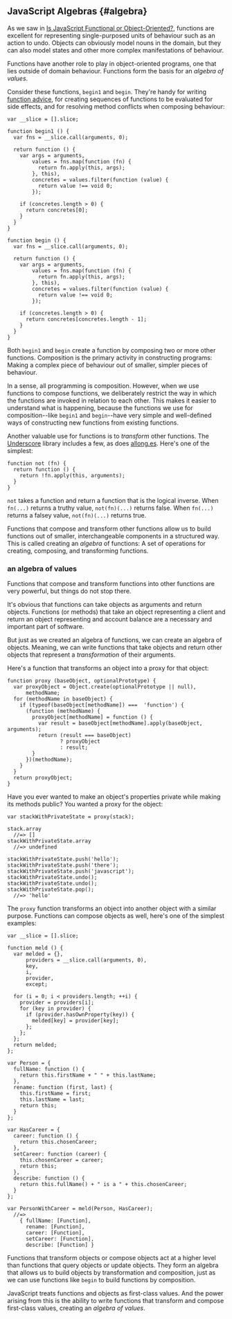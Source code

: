 ## JavaScript Algebras {#algebra}

As we saw in [Is JavaScript Functional or Object-Oriented?](#f-o-oo), functions are excellent for representing single-purposed units of behaviour such as an action to undo. Objects can obviously model nouns in the domain, but they can also model states and other more complex manifestations of behaviour.

Functions have another role to play in object-oriented programs, one that lies outside of domain behaviour. Functions form the basis for an *algebra of values*.

Consider these functions, `begin1` and `begin`. They're handy for writing [function advice][advice], for creating sequences of functions to be evaluated for side effects, and for resolving method conflicts when composing behaviour:

[advice]: https://en.wikipedia.org/wiki/Advice_(programming)

~~~~~~~~
var __slice = [].slice;

function begin1 () {
  var fns = __slice.call(arguments, 0);

  return function () {
    var args = arguments,
        values = fns.map(function (fn) {
          return fn.apply(this, args);
        }, this),
        concretes = values.filter(function (value) {
          return value !== void 0;
        });

    if (concretes.length > 0) {
      return concretes[0];
    }
  }
}

function begin () {
  var fns = __slice.call(arguments, 0);

  return function () {
    var args = arguments,
        values = fns.map(function (fn) {
          return fn.apply(this, args);
        }, this),
        concretes = values.filter(function (value) {
          return value !== void 0;
        });

    if (concretes.length > 0) {
      return concretes[concretes.length - 1];
    }
  }
}
~~~~~~~~

Both `begin1` and `begin` create a function by composing two or more other functions. Composition is the primary activity in constructing programs: Making a complex piece of behaviour out of smaller, simpler pieces of behaviour.

In a sense, all programming is composition. However, when we use functions to compose functions, we deliberately restrict the way in which the functions are invoked in relation to each other. This makes it easier to understand what is happening, because the functions we use for composition--like `begin1` and `begin`--have very simple and well-defined ways of constructing new functions from existing functions.

Another valuable use for functions is to *transform* other functions. The [Underscore][u] library includes a few, as does [allong.es]. Here's one of the simplest:

[u]: http://underscorejs.org
[allong.es]: http://allong.es

~~~~~~~~
function not (fn) {
  return function () {
    return !fn.apply(this, arguments);
  }
}
~~~~~~~~

`not` takes a function and return a function that is the logical inverse. When  `fn(...)` returns a truthy value, `not(fn)(...)` returns false. When `fn(...)` returns a falsey value, `not(fn)(...)` returns true.

Functions that compose and transform other functions allow us to build functions out of smaller, interchangeable components in a structured way. This is called creating an *algebra* of functions: A set of operations for creating, composing, and transforming functions.

### an algebra of values

Functions that compose and transform functions into other functions are very powerful, but things do not stop there.

It's obvious that functions can take objects as arguments and return objects. Functions (or methods) that take an object representing a client and return an object representing and account balance are a necessary and important part of software.

But just as we created an algebra of functions, we can create an algebra of objects. Meaning, we can write functions that take objects and return other objects that represent a *transformation* of their arguments.

Here's a function that transforms an object into a proxy for that object:

~~~~~~~~
function proxy (baseObject, optionalPrototype) {
  var proxyObject = Object.create(optionalPrototype || null),
      methodName;
  for (methodName in baseObject) {
    if (typeof(baseObject[methodName]) ===  'function') {
      (function (methodName) {
        proxyObject[methodName] = function () {
          var result = baseObject[methodName].apply(baseObject, arguments);
          return (result === baseObject)
                 ? proxyObject
                 : result;
        }
      })(methodName);
    }
  }
  return proxyObject;
}
~~~~~~~~

Have you ever wanted to make an object's properties private while making its methods public? You wanted a proxy for the object:

~~~~~~~~
var stackWithPrivateState = proxy(stack);

stack.array
  //=> []
stackWithPrivateState.array
  //=> undefined

stackWithPrivateState.push('hello');
stackWithPrivateState.push('there');
stackWithPrivateState.push('javascript');
stackWithPrivateState.undo();
stackWithPrivateState.undo();
stackWithPrivateState.pop();
  //=> 'hello'
~~~~~~~~

The `proxy` function transforms an object into another object with a similar purpose. Functions can compose objects as well, here's one of the simplest examples:

~~~~~~~~
var __slice = [].slice;

function meld () {
  var melded = {},
      providers = __slice.call(arguments, 0),
      key,
      i,
      provider,
      except;

  for (i = 0; i < providers.length; ++i) {
    provider = providers[i];
    for (key in provider) {
      if (provider.hasOwnProperty(key)) {
        melded[key] = provider[key];
      };
    };
  };
  return melded;
};

var Person = {
  fullName: function () {
    return this.firstName + " " + this.lastName;
  },
  rename: function (first, last) {
    this.firstName = first;
    this.lastName = last;
    return this;
  }
};

var HasCareer = {
  career: function () {
    return this.chosenCareer;
  },
  setCareer: function (career) {
    this.chosenCareer = career;
    return this;
  },
  describe: function () {
    return this.fullName() + " is a " + this.chosenCareer;
  }
};

var PersonWithCareer = meld(Person, HasCareer);
  //=>
    { fullName: [Function],
      rename: [Function],
      career: [Function],
      setCareer: [Function],
      describe: [Function] }
~~~~~~~~

Functions that transform objects or compose objects act at a higher level than functions that query objects or update objects. They form an algebra that allows us to build objects by transformation and composition, just as we can use functions like `begin` to build functions by composition.

JavaScript treats functions and objects as first-class values. And the power arising from this is the ability to write functions that transform and compose first-class values, creating an *algebra of values*.
